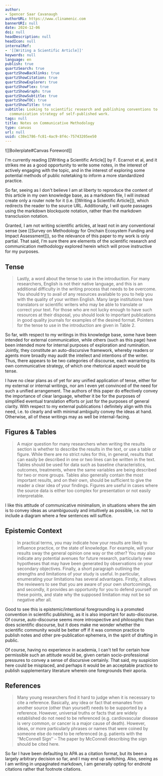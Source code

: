 ```yaml
---
author:
- Spencer Saar Cavanaugh
authorURL: https://www.clinamenic.com
bannerURI: null
date: 2024-12-06
doi: null
headDescription: null
headIcon: null
internalRef:
- '[[Writing a Scientific Article]]'
keywords: null
language: en
publish: true
quartzSearch: true
quartzShowBacklinks: true
quartzShowCitation: true
quartzShowExplorer: true
quartzShowFlex: true
quartzShowGraph: true
quartzShowSubtitle: true
quartzShowTOC: true
quartzShowTitle: true
subtitle: Looking to scientific research and publishing conventions to inform the
  communication strategy of self-published work.
tags: null
title: Notes on Communicative Methodology
type: canvas
url: null
uuid: c38e1786-fc81-4ac9-8f4c-75743205ee50
---
```


![[Boilerplate#Canvas Foreword]]

I'm currently reading [[Writing a Scientific Article]] by F. Ecarnot et al, and it strikes me as a good opportunity to write some notes, in the interest of actively engaging with the topic, and in the interest of exploring some potential methods of public notetaking to inform a more standardized practice.

So far, seeing as I don't believe I am at liberty to reproduce the content of this article in my own knowledge base, as a markdown file, I will instead create only a router note for it (i.e. [[Writing a Scientific Article]]), which redirects the reader to the source URL. Additionally, I will quote passages using the markdown blockquote notation, rather than the markdown transclusion notation.

Granted, I am not writing scientific articles, at least not in any conventional sense (see [[Survey on Methodology for Onchain Ecosystem Funding and Impact Assessment]]), so the relevance of this paper to my work is only partial. That said, I'm sure there are elements of the scientific research and communication methodology explored herein which will prove instructive for my purposes.

## Tense

> Lastly, a word about the tense to use in the introduction. For many researchers, English is not their native language, and this is an additional difficulty in the writing process that needs to be overcome. You should try to avail of any resources available to you to help you with the quality of your written English. Many large institutions have translators or scientific writers who may be able to translate or correct your text. For those who are not lucky enough to have such resources at their disposal, you should look to important publications in good quality journals for examples of the desired format. Pointers for the tense to use in the introduction are given in Table 2.

So far, with respect to my writings in this knowledge base, some have been intended for external communication, while others (such as this page) have been intended more for internal purposes of exploration and rumination. Jointly, they constitute an auto-discursive framework, whereby readers or agents more broadly may audit the intellect and intentions of the writer. Thus, there appears to be two categories of discourse, each warranting its own communicative strategy, of which one rhetorical aspect would be tense.

I have no clear plans as of yet for any unified application of tense, either for my external or internal writings, nor am I even yet convinced of the need for such a unified arrangement. The authors of this paper do effectively convey the importance of clear language, whether it be for the purposes of simplified eventual translation efforts or just for the purposes of general clarity. With respect to my external publications I definitely align with this need, i.e. to clearly and with minimal ambiguity convey the ideas at hand. Otherwise, all of these writings may as well be internal-facing.

## Figures & Tables

> A major question for many researchers when writing the results section is whether to describe the results in the text, or use a table or figure. While there are no strict rules for this, in general, results that can easily be described in one or two lines can be written in the text. Tables should be used for data such as baseline characteristics, outcomes, treatments, where the same variables are being described for two or more groups. Tables also generally contain the most important results, and on their own, should be sufficient to give the reader a clear idea of your findings. Figures are useful in cases where the source data is either too complex for presentation or not easily interpretable.

I like this attitude of communicative minimalism, in situations where the aim is to convey ideas as unambiguously and intuitively as possible, i.e. not to include a diagram where a few sentences will suffice.

## Epistemic Context

> In practical terms, you may indicate how your results are likely to influence practice, or the state of knowledge. For example, will your results sway the general opinion one way or the other? You may also indicate any potential avenues for future research, particularly new hypotheses that may have been generated by observations on your secondary objectives. Finally, a short paragraph outlining the strengths and limitations of your study is useful. In particular, enumerating your limitations has several advantages. Firstly, it allows the reviewers to see that you are aware of your own shortcomings, and secondly, it provides an opportunity for you to defend yourself on these points, and state why the supposed limitation may not be so negative after all.

Good to see this is epistemic/intentional foregrounding is a promoted convention in scientific publishing, as it is also important for auto-discourse. Of course, auto-discourse seems more introspective and philosophic than does scientific discourse, but it does make me wonder whether the scientific community would be better off if it was common practice to publish notes and other pre-publication ephemera, in the spirit of drafting in public.

Of course, having no experience in academia, I can't tell for certain how permissible such an attitude would be, given certain socio-professional pressures to convey a sense of discursive certainly. That said, my suspicion here could be misplaced, and perhaps it would be an acceptable practice to publish supplementary literature wherein one foregrounds their aporia.

## References

> Many young researchers find it hard to judge when it is necessary to cite a reference. Basically, any idea or fact that emanates from another source (other than yourself) needs to be supported by a reference. However, universal truths or facts that are widely established do not need to be referenced (e.g. cardiovascular disease is very common, or cancer is a major cause of death). However, ideas, or more particularly phrases or names that were coined by someone else do need to be referenced (e.g. patients with the ‘‘McConnell Sign’’ – The paper by McConnell describing the sign should be cited here.

So far I have been defaulting to APA as a citation format, but its been a largely arbitrary decision so far, and I may end up switching. Also, seeing as I am writing in unpaginated markdown, I am generally opting for endnote citations rather that footnote citations.